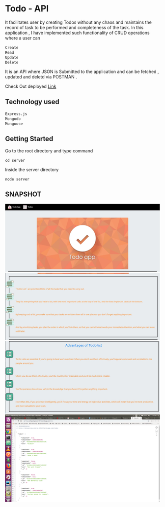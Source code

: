 # Todo - API
It facilitates user by creating Todos without any chaos and maintains the record of task to be performed and completeness of the task. 
In this application , I have implemented such functionality of CRUD operations where a user can
```
Create
Read
Update
Delete
```
It is an API where JSON is Submitted to the application and can be fetched , updated and deletd via POSTMAN .

Check Out deployed [Link](https://whispering-sierra-42913.herokuapp.com/todos)
## Technology used
```
Express.js
Mongodb
Mongoose
```

## Getting Started
Go to the root directory and type command
```
cd server
```
Inside the server directory
```
node server
```
## SNAPSHOT
![Todo Home Page 1 ](/todo_home.JPG)
![Todo Home Page 2 ](/todo_home1.JPG)
![Todo Home Page 3 ](/todo_home2.JPG)
![Todo API](/TODO_API.png)


